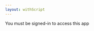 ```yaml
---
layout: withScript
---
```

<p id="demo">You must be signed-in to access this app</p>
<p id="id" style="display: none;"></p>
<div id= "form" style="display: none;">
  Phone number: <a href ="/mycontacts" target="_blank">View your contacts here</a><textarea id="phone"></textarea>
  SMS Message: <textarea type="text" id="say"></textarea>
<br><br>
<button id= "btn" onclick="myFunction(document.getElementById('phone').value,document.getElementById('say').value);">Send</button>
</div>
<div id="my-signin2"></div>
<a href="javascript:;" id="signout" onclick="signOut();" style="display: none;">Sign out</a>

<script>
//code for google sign-in
function onSuccess(googleUser) {
    document.getElementById("my-signin2").style.display = "none";
    document.getElementById("form").style.display = "initial";
    document.getElementById("signout").style.display = "initial";
     //display user details
     var profile = googleUser.getBasicProfile();
     document.getElementById("demo").innerText = "Welcome "+ profile.getName()+ " ("+profile.getEmail()+")";
     console.log('Logged in as: ' + profile.getName()+ " "+profile.getEmail());
    //get firebase token using email id
    var url= "https://script.google.com/macros/s/AKfycbzt9Hbl-fc3wM-xQU_EkqvYKFmSwLX2m9HJdZv75IR6T06OBxw/exec?mail="+profile.getEmail();
 var xmlHttp = new XMLHttpRequest();
    xmlHttp.onreadystatechange = function() {
        if (xmlHttp.readyState == 4 && xmlHttp.status == 200)
            document.getElementById("id").innerText= xmlHttp.responseText;
    }
    xmlHttp.open("GET", url, true); // true for asynchronous 
    xmlHttp.send(null);
    //end firebase token retrieval
    }
    function onFailure(error) {
      console.log(error);
    }
    function renderButton() {
      gapi.signin2.render('my-signin2', {
        'scope': 'profile email',
        'width': 240,
        'height': 50,
        'longtitle': true,
        'theme': 'dark',
        'onsuccess': onSuccess,
        'onfailure': onFailure
      });
    }
 //google signout
 function signOut() {
    var auth2 = gapi.auth2.getAuthInstance();
    auth2.signOut().then(function () {
    console.log('User signed out.');
    location.reload();
    });
  }
//send sms
function myFunction(phone,say) {
  var id= document.getElementById("id").innerText;
  if (id==="noToken"){
     document.getElementById("demo").innerHTML = "You haven't installed/registered Net2SMS app. Kindly install the app from <a href='https://drive.google.com/open?id=1BY9HzqFtTCpjGMbcnoll6L_kNEWpmKcf'>here</a> to use this online SMS feature.";
    return;
    }
//change button state
 document.getElementById("btn").innerText = "Sending...";
 
//make call to script
  fetch("https://t.orthosam.com/send.php?phone="+phone+"&say="+say+"&id="+id)
  .then(function(data) {
    // Here you get the data
    document.getElementById("form").style.display = "none";
    document.getElementById("demo").innerHTML = "Sent. <a href='javascript:location.reload();' id='reload'>Send another message</a>";
    console.log(data);
    })
  .catch(function(error) {
    // If there is any error
    document.getElementById("demo").innerHTML = "Server error. Try again";
    console.log(error);
  });
}
//send sms end
</script>
